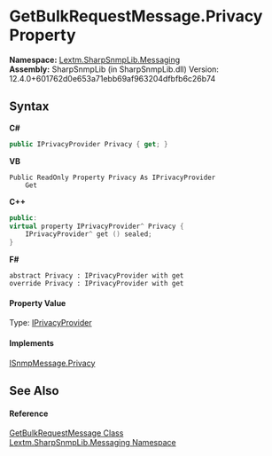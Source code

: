 # GetBulkRequestMessage.Privacy Property 
 

**Namespace:**&nbsp;<a href="N_Lextm_SharpSnmpLib_Messaging">Lextm.SharpSnmpLib.Messaging</a><br />**Assembly:**&nbsp;SharpSnmpLib (in SharpSnmpLib.dll) Version: 12.4.0+601762d0e653a71ebb69af963204dfbfb6c26b74

## Syntax

**C#**<br />
``` C#
public IPrivacyProvider Privacy { get; }
```

**VB**<br />
``` VB
Public ReadOnly Property Privacy As IPrivacyProvider
	Get
```

**C++**<br />
``` C++
public:
virtual property IPrivacyProvider^ Privacy {
	IPrivacyProvider^ get () sealed;
}
```

**F#**<br />
``` F#
abstract Privacy : IPrivacyProvider with get
override Privacy : IPrivacyProvider with get
```


#### Property Value
Type: <a href="T_Lextm_SharpSnmpLib_Security_IPrivacyProvider">IPrivacyProvider</a>

#### Implements
<a href="P_Lextm_SharpSnmpLib_Messaging_ISnmpMessage_Privacy">ISnmpMessage.Privacy</a><br />

## See Also


#### Reference
<a href="T_Lextm_SharpSnmpLib_Messaging_GetBulkRequestMessage">GetBulkRequestMessage Class</a><br /><a href="N_Lextm_SharpSnmpLib_Messaging">Lextm.SharpSnmpLib.Messaging Namespace</a><br />